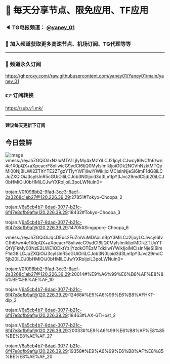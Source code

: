 # 🚀 每天分享节点、限免应用、TF应用
### 🔈 TG电报频道： [@yaney_01](https://t.me/yaney_01) 
### 🔔 加入频道获取更多高速节点、机场订阅、TG代理等等  
***
### 🔗  频道永久订阅
   https://ghproxy.com//raw.githubusercontent.com/yaney01/Yaney01/main/yaney_01
### 👉  订阅转换
   https://sub.v1.mk/
***
#### 建议每天更新下订阅

## 今日尝鲜
![image](https://user-images.githubusercontent.com/53202722/206881271-2ab08af2-66c5-4ed3-8721-88cb37ef5670.png)
vmess://eyJhZGQiOiIxNzIuMTA1LjIyMy4xMzYiLCJ2IjoyLCJwcyI6IvCfh6/wn4e1X0pQX+aXpeacrF8xIiwicG9ydCI6IjQ0MyIsImlkIjoiODk2NGVhNzktMTQyMi00NjBlLWI2ZTItYTE2ZTgzYTIyYWFiIiwiYWlkIjoiMCIsInNjeSI6ImF1dG8iLCJuZXQiOiJ3cyIsInR5cGUiOiIiLCJob3N0Ijoid3d3Lm1pY3Jvc29mdC5jb20iLCJ0bHMiOiJ0bHMiLCJwYXRoIjoiL3poLWNuIn0=

trojan://0f098bb2-9fad-3cc3-8acf-2a3268c1eb27@120.226.39.29:27851#Tokyo-Choopa_2

trojan://6a5cb4b7-8dad-3077-b21c-6f47e8dfb9af@120.226.39.29:18432#Tokyo-Choopa_3

trojan://6a5cb4b7-8dad-3077-b21c-6f47e8dfb9af@120.226.39.29:14705#Singapore-Choopa_6

vmess://eyJhZGQiOiJqcDEuc2FuZmVuMDAxLnBpY3MiLCJ2IjoyLCJwcyI6IvCfh6/wn4e1X0pQX+aXpeacrF8yIiwicG9ydCI6IjQ0MyIsImlkIjoiMDlkZTUyYTQtYjFkMy00NzE2LWE1ODktYzljYzdkOTEzMTdkIiwiYWlkIjoiMCIsInNjeSI6ImF1dG8iLCJuZXQiOiJ3cyIsInR5cGUiOiIiLCJob3N0Ijoid3d3Lm1pY3Jvc29mdC5jb20iLCJ0bHMiOiJ0bHMiLCJwYXRoIjoiL3poLWNuIn0=

trojan://0f098bb2-9fad-3cc3-8acf-2a3268c1eb27@120.226.39.29:20014#%E9%A6%99%E6%B8%AF%E8%85%BE%E8%AE%AF_10

trojan://6a5cb4b7-8dad-3077-b21c-6f47e8dfb9af@120.226.39.29:12468#%E9%A6%99%E6%B8%AFHKT-dip_2

trojan://6a5cb4b7-8dad-3077-b21c-6f47e8dfb9af@120.226.39.29:18463#LAX-GTHost_2

trojan://6a5cb4b7-8dad-3077-b21c-6f47e8dfb9af@120.226.39.29:20033#%E9%A6%99%E6%B8%AF%E8%85%BE%E8%AE%AF_27

trojan://6a5cb4b7-8dad-3077-b21c-6f47e8dfb9af@120.226.39.29:19358#%E9%A6%99%E6%B8%AF%E8%85%BE%E8%AE%AF_20
